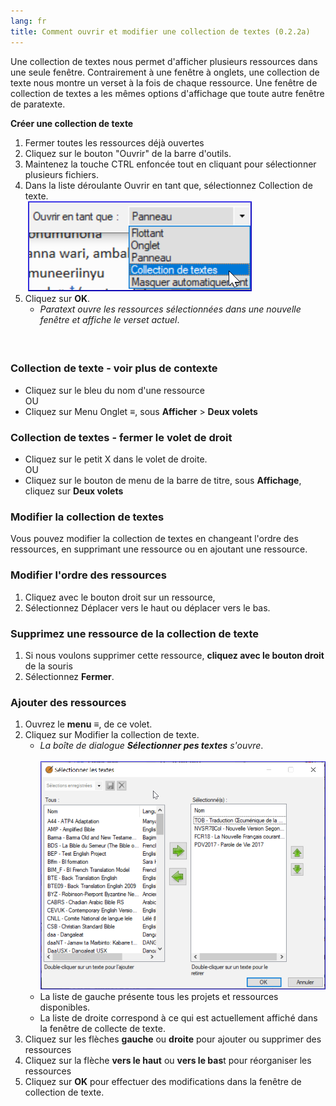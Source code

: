 ```yaml
---
lang: fr
title: Comment ouvrir et modifier une collection de textes (0.2.2a)
---
```


Une collection de textes nous permet d'afficher plusieurs ressources dans une seule fenêtre. Contrairement à une fenêtre à onglets, une collection de texte nous montre un verset à la fois de chaque ressource. Une fenêtre de collection de textes a les mêmes options d'affichage que toute autre fenêtre de paratexte.

**Créer une collection de texte**

1.  Fermer toutes les ressources déjà ouvertes
1.  Cliquez sur le bouton "Ouvrir" de la barre d'outils.
1.  Maintenez la touche CTRL enfoncée tout en cliquant pour sélectionner plusieurs fichiers.
1.  Dans la liste déroulante Ouvrir en tant que, sélectionnez Collection de texte.  
    ![](../../media/72f69bdab3bc80883b3edc8d147c3425.png)
1.  Cliquez sur **OK**.
     -  *Paratext ouvre les ressources sélectionnées dans une nouvelle fenêtre et affiche le verset actuel*.

#####  

### Collection de texte - voir plus de contexte 

-  Cliquez sur le bleu du nom d'une ressource  
  OU 
-  Cliquez sur Menu Onglet **≡**, sous **Afficher** \> **Deux volets**

### Collection de textes - fermer le volet de droit

-  Cliquez sur le petit X dans le volet de droite.  
   OU  
-   Cliquez sur le bouton de menu de la barre de titre, sous **Affichage**, cliquez sur **Deux volets**

### Modifier la collection de textes

Vous pouvez modifier la collection de textes en changeant l'ordre des ressources, en supprimant une ressource ou en ajoutant une ressource.

### Modifier l'ordre des ressources 

1.  Cliquez avec le bouton droit sur un ressource, 
1.  Sélectionnez Déplacer vers le haut ou déplacer vers le bas.

### Supprimez une ressource de la collection de texte

1.  Si nous voulons supprimer cette ressource, **cliquez avec le bouton droit** de la souris 
1.  Sélectionnez **Fermer**.

### Ajouter des ressources 

1.  Ouvrez le **menu** **≡**, de ce volet.
1.  Cliquez sur Modifier la collection de texte.
     -  *La boîte de dialogue **Sélectionner pes textes** s'ouvre*.  
    ![](../../media/6f06076de0f8a06ffa8c2ef8c83f1497.png)  
     -  La liste de gauche présente tous les projets et ressources disponibles.
     -  La liste de droite correspond à ce qui est actuellement affiché dans la fenêtre de collecte de texte.
1.  Cliquez sur les flèches **gauche** ou **droite** pour ajouter ou supprimer des ressources
1.  Cliquez sur la flèche **vers le haut** ou **vers le bas**t pour réorganiser les ressources
1.  Cliquez sur **OK** pour effectuer des modifications dans la fenêtre de collection de texte.
